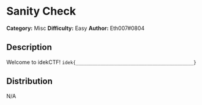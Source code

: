 # Sanity Check
**Category:** Misc
**Difficulty:** Easy
**Author:** Eth007#0804

## Description

Welcome to idekCTF! `idek{___________________________________________}`

## Distribution

N/A